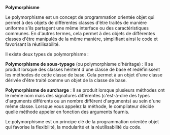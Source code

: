 **Polymorphisme**
<p>
  Le polymorphisme est un concept de programmation orientée objet qui permet à des objets de différentes classes d'être traités de manière uniforme s'ils partagent une même interface ou des caractéristiques communes. En d'autres termes, cela permet à des objets de différentes classes d'être manipulés de la même manière, simplifiant ainsi le code et favorisant la réutilisabilité.

Il existe deux types de polymorphisme :

**Polymorphisme de sous-typage** (ou polymorphisme d'héritage) : Il se produit lorsque des classes héritent d'une classe de base et redéfinissent les méthodes de cette classe de base. Cela permet à un objet d'une classe dérivée d'être traité comme un objet de la classe de base.

**Polymorphisme de surcharge** : Il se produit lorsque plusieurs méthodes ont le même nom mais des signatures différentes (c'est-à-dire des types d'arguments différents ou un nombre différent d'arguments) au sein d'une même classe. Lorsque vous appelez la méthode, le compilateur décide quelle méthode appeler en fonction des arguments fournis.

Le polymorphisme est un principe clé de la programmation orientée objet qui favorise la flexibilité, la modularité et la réutilisabilité du code.
</p>
